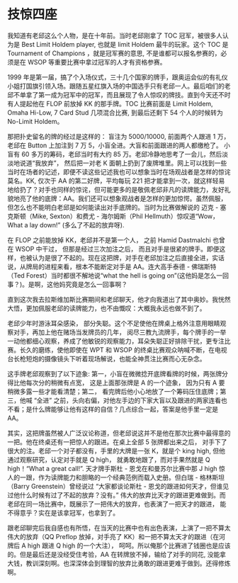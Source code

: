 # 技惊四座

我知道有老邱这么个人物，是在十年前。当时老邱刚拿了 TOC 冠军，被很多人认为是 Best Limit Holdem player, 也就是 limit Holdem 最牛的玩家。这个 TOC 是 Tournament of Champions ，就是冠军赛的意思, 不是谁都可以报名参赛的，必须是在 WSOP 等重要比赛中拿过冠军的人才有资格参赛。

1999 年是第一届，搞了个入场仪式，三十几个国家的牌手，跟奥运会似的有礼仪小姐打国旗引领入场。跟随五星红旗入场的中国选手只有老邱一人。最后咱们的老邱不单拿了第一成为冠军中的冠军，而且展现了令人惊叹的牌技。直到今天还不时有人提起他在 FLOP 前放掉 KK 的那手牌。TOC 比赛前面是 Limit Holdem, Omaha Hi-Low, 7 Card Stud 几项混合比赛, 到最后还剩下 54 个人的时候转为 No-Limit Holdem。

那把扑史留名的牌的经过是这样的：
盲注为 5000/10000, 前面两个人跟进 1 万，老邱在 Button 上加注到 7 万 5，小盲全进。大盲和前面跟进的两人都缴枪了。 小盲有 60 多万的筹码，老邱当时有大约 85 万。老邱冷静地思考了一会儿，然后淡淡地说道“我放弃”， 然后把一对老 K 面朝上扔到了废牌堆里。网上可以找到一些当时在场者的记述，即便不读这些记述我也可以想象当时在场观战者是怎样的惊诧莫名。KK, 仅次于 AA 的第二好牌，平均每玩 221 把才能拿到一次，就这样轻易地给扔了？对手也同样的惊诧，但可能更多的是敬佩老邱非凡的读牌能力，友好礼貌地亮了他的底牌：AA。我们还可以想象观战者是怎样的更加惊愕。虽然佩服，但怎么也不能明白老邱是如何能读出对手底牌的。当时为比赛做解说的 迈克 - 塞克斯顿（Mike, Sexton）和费尤 - 海尔姆斯（Phil Hellmuth）惊叹道“Wow， What a lay down!” (多么了不起的放弃呀). 

在 FLOP 之前能放掉 KK，老邱并不是第一个人， 之前 Hamid Dastmalchi 也曾在 WSOP 中干过， 但那是经过三次加注之后， 而且对手是很紧的牌手。即便这样，也被认为是很了不起的。现在这把牌，对手在老邱加注之后直接全进，实话说，从牌局的进程来看，根本不能断定对手是 AA。连大高手泰德 - 佛瑞斯特（Ted Forest）当时都很不解地说“what the hell is going on”(这他妈是怎么一回事？)。是啊，这他妈究竟是怎么一回事啊？

直到这次我去拉斯维加斯比赛期间和老邱聊天，他才向我道出了其中奥妙。我恍然大悟，更加佩服老邱的读牌能力，也不由慨叹：大概我永远也做不到了。 

老邱少年时游泳耳朵感染， 部分失聪。这个不足使他在牌桌上格外注意用眼睛观察对手，再加上他在赌场当发牌员的几年， 阅尽三教九流牌手，每个牌手的一举一动他都细心观察，养成了他敏锐的观察能力，耳朵失聪正好排除干扰，更专注比赛。长久的磨练，使他即使在 WPT 和 WSOP 的终桌比赛观众呐喊不断，在电视台长枪短炮的摄像镜头下听着现场解说，也能全神贯注比赛而心无杂念。

这手牌老邱观察到了以下迹象: 第一，小盲在微微捻开底牌看牌的时候，两张牌分得比他每次分的稍微有点宽， 这是上面那张牌是 A 的一个迹象， 因为只有 A 要稍微多露一些才能看清楚；第二， 看完牌后他小心地放了一个筹码压住底牌；第三，他喊 “全进” 之前，头向右偏，对他左手边的下家大盲以及跟进的两家连看也不看；是什么牌能够让他有这样的自信？几点综合一起，答案是他手里一定是 AA。
 
其实，这把牌虽然被人广泛议论称道，但老邱说这并不是他在那次比赛中最得意的一把。他在终桌还有一把惊人的跟进。在桌上全部 5 张牌都出来之后， 对手下了很大的注。老邱一个对子都没有，手里的大牌是一张 K，就是个 king high, 但他通过观察研究，认定对手就是 Q high， 就勇敢地跟了，而对手果然就是 Q high！“What a great call!”. 天才牌手斯杜 - 恩戈在和曼苏尔比赛中那 J high 惊人的一跟，作为读牌能力和胆略的一个经典范例而载入史册。但白瑞 - 格林斯坦（Barry Greenstein）曾经说过 “大家都谈论斯杜 - 恩戈的跟进如何天才，但谁见过他什么时候有过了不起的放弃？没有。” 伟大的放弃比天才的跟进更难做到。而老邱在同一场比赛中，既展示了一把伟大的放弃，也表演了一把天才的跟进， 能不得意乎？实在是该拿冠军，也拿到了。
 
跟老邱聊完后我自感也有所悟，在当天的比赛中也有出色表演，上演了一把不算太伟大的放弃（QQ Preflop 放掉，对手亮了 KK）和一把不算太天才的跟进（在河牌后 A high 跟进 Q high 的一个大注）， 呵呵。所以俺那个比赛进了钱圈也是应该的。但是最后还是没经受住考验，AA 在转牌放不掉，输给了对手的同花, 没能拿大钱，教训深刻啊。也深深体会到理智的放弃比勇敢的跟进更难于做到。还得修炼啊。
